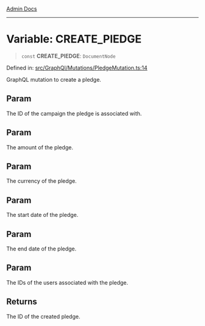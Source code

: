 [Admin Docs](/)

***

# Variable: CREATE\_PlEDGE

> `const` **CREATE\_PlEDGE**: `DocumentNode`

Defined in: [src/GraphQl/Mutations/PledgeMutation.ts:14](https://github.com/Aad1tya27/talawa-admin/blob/dd4a08e622d0fa38bcf9758a530e8cdf917dbac8/src/GraphQl/Mutations/PledgeMutation.ts#L14)

GraphQL mutation to create a pledge.

## Param

The ID of the campaign the pledge is associated with.

## Param

The amount of the pledge.

## Param

The currency of the pledge.

## Param

The start date of the pledge.

## Param

The end date of the pledge.

## Param

The IDs of the users associated with the pledge.

## Returns

The ID of the created pledge.

